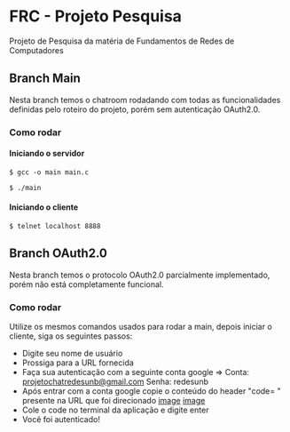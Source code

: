 # FRC - Projeto Pesquisa

Projeto de Pesquisa da matéria de Fundamentos de Redes de Computadores

## Branch Main

Nesta branch temos o chatroom rodadando com todas as funcionalidades definidas pelo roteiro do projeto, porém sem autenticação OAuth2.0.

### Como rodar

#### Iniciando o servidor

```
$ gcc -o main main.c

$ ./main
```

#### Iniciando o cliente

```
$ telnet localhost 8888

```

## Branch OAuth2.0

Nesta branch temos o protocolo OAuth2.0 parcialmente implementado, porém não está completamente funcional.

### Como rodar

Utilize os mesmos comandos usados para rodar a main, depois iniciar o cliente, siga os seguintes passos:

- Digite seu nome de usuário
- Prossiga para a URL fornecida
- Faça sua autenticação com a seguinte conta google => Conta: projetochatredesunb@gmail.com Senha: redesunb
- Após entrar com a conta google copie o conteúdo do header "code= " presente na URL que foi direcionado
  [image](./assets/URL_OAUTH.png)
  [image](./assets/header-code_OAuth.png)
- Cole o code no terminal da aplicação e digite enter
- Você foi autenticado!
